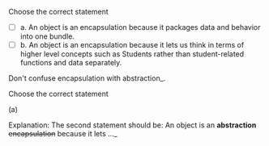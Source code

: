 <panel header=":lock::key: Choose the correct statement.">
<question>

Choose the correct statement

- [ ] a. An object is an encapsulation because it packages data and behavior into one bundle.
- [ ] b. An object is an encapsulation because it lets us think in terms of higher level concepts such as Students rather than student-related functions and data separately.

<div slot="hint">

Don't confuse encapsulation with abstraction_.

</div>

<div slot="answer">

Choose the correct statement

(a)

Explanation: The second statement should be: An object is an **abstraction** ~~encapsulation~~ because it lets ..._

</div>
</question>
</panel>
